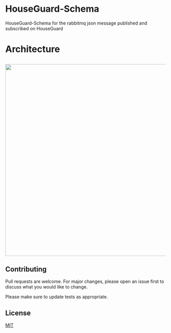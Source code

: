 # HouseGuard-Schema

HouseGuard-Schema for the rabbitmq json message published and subscribed on HouseGuard

# Architecture

<h2 align="centre">
  <image src="https://github.com/Rubber-Duck-999/House_Guard.jpg" width="600px" />
  <br>
</h2>

## Contributing
Pull requests are welcome. For major changes, please open an issue first to discuss what you would like to change.

Please make sure to update tests as appropriate.

## License
[MIT](https://github.com/Rubber-Duck-999/HouseGuard-Scehma/blob/master/LICENSE.txt)
